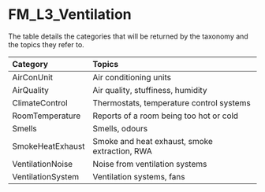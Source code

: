 # FM_L3_Ventilation

The table details the categories that will be returned by the taxonomy and the topics they refer to.

| Category | Topics |
| :--- | :--- |
| AirConUnit | Air conditioning units |
| AirQuality | Air quality, stuffiness, humidity |
| ClimateControl | Thermostats, temperature control systems |
| RoomTemperature | Reports of a room being too hot or cold |
| Smells | Smells, odours |
| SmokeHeatExhaust | Smoke and heat exhaust, smoke extraction, RWA |
| VentilationNoise | Noise from ventilation systems |
| VentilationSystem | Ventilation systems, fans |